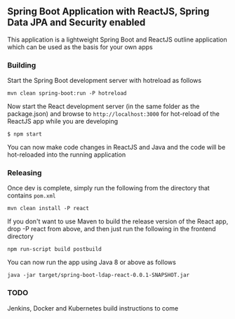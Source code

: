 
## Spring Boot Application with ReactJS, Spring Data JPA and Security enabled 

This application is a lightweight Spring Boot and ReactJS outline application which can be used as the basis for your own apps

### Building

Start the Spring Boot development server with hotreload as follows

```
mvn clean spring-boot:run -P hotreload
```

Now start the React development server (in the same folder as the package.json) and browse to `http://localhost:3000` for hot-reload of the ReactJS app while you are developing
```
$ npm start
```

You can now make code changes in ReactJS and Java and the code will be hot-reloaded into the running application

### Releasing

Once dev is complete, simply run the following from the directory that contains `pom.xml`
```
mvn clean install -P react
```

If you don't want to use Maven to build the release version of the React app, drop -P react from above, and then just run the following in the frontend directory
```
npm run-script build postbuild
```

You can now run the app using Java 8 or above as follows
```
java -jar target/spring-boot-ldap-react-0.0.1-SNAPSHOT.jar
```

### TODO

Jenkins, Docker and Kubernetes build instructions to come
